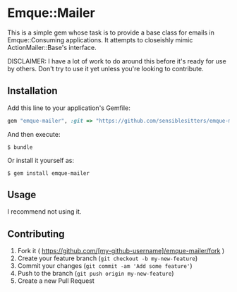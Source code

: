 # Emque::Mailer

This is a simple gem whose task is to provide a base class for emails in
Emque::Consuming applications. It attempts to closeishly mimic
ActionMailer::Base's interface.

DISCLAIMER: I have a lot of work to do around this before it's ready for use
by others. Don't try to use it yet unless you're looking to contribute.

## Installation

Add this line to your application's Gemfile:

```ruby
gem "emque-mailer", :git => "https://github.com/sensiblesitters/emque-mailer"
```

And then execute:

    $ bundle

Or install it yourself as:

    $ gem install emque-mailer

## Usage

I recommend not using it.

## Contributing

1. Fork it ( https://github.com/[my-github-username]/emque-mailer/fork )
2. Create your feature branch (`git checkout -b my-new-feature`)
3. Commit your changes (`git commit -am 'Add some feature'`)
4. Push to the branch (`git push origin my-new-feature`)
5. Create a new Pull Request
